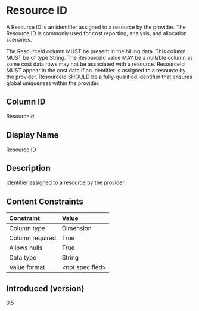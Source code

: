 # Resource ID

A Resource ID is an identifier assigned to a resource by the provider. The Resource ID is commonly used for cost
reporting, analysis, and allocation scenarios.

The ResourceId column MUST be present in the billing data. This column MUST be of type String. The ResourceId value
MAY be a nullable column as some cost data rows may not be associated with a resource. ResourceId MUST appear in the
cost data if an identifier is assigned to a resource by the provider. ResourceId SHOULD be a fully-qualified
identifier that ensures global uniqueness within the provider.

## Column ID

ResourceId

## Display Name

Resource ID

## Description

Identifier assigned to a resource by the provider.

## Content Constraints

| Constraint      | Value           |
|:----------------|:----------------|
| Column type     | Dimension       |
| Column required | True            |
| Allows nulls    | True            |
| Data type       | String          |
| Value format    | \<not specified> |

## Introduced (version)

0.5
